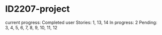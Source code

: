 # ID2207-project

current progress: 
  Completed user Stories: 1, 13, 14
  In progress: 2
  Pending: 3, 4, 5, 6, 7, 8, 9, 10, 11, 12
